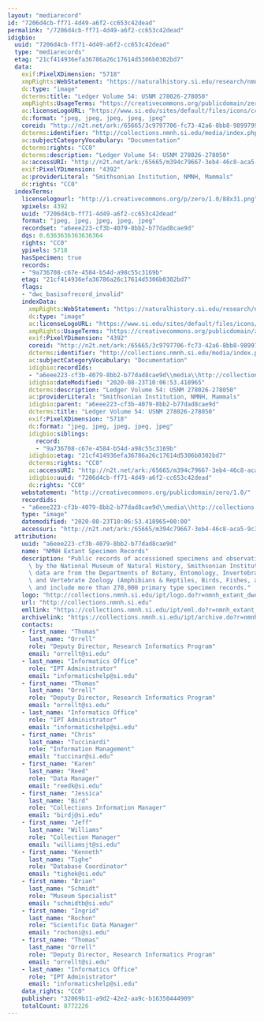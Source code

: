 ```yaml
---
layout: "mediarecord"
id: "7206d4cb-ff71-4d49-a6f2-cc653c42dead"
permalink: "/7206d4cb-ff71-4d49-a6f2-cc653c42dead"
idigbio:
  uuid: "7206d4cb-ff71-4d49-a6f2-cc653c42dead"
  type: "mediarecords"
  etag: "21cf414936efa36786a26c17614d5306b0302bd7"
  data:
    exif:PixelXDimension: "5718"
    xmpRights:WebStatement: "https://naturalhistory.si.edu/research/nmnh-collections/museum-collections-policies"
    dc:type: "image"
    dcterms:title: "Ledger Volume 54: USNM 278026-278050"
    xmpRights:UsageTerms: "https://creativecommons.org/publicdomain/zero/1.0/"
    ac:licenseLogoURL: "https://www.si.edu/sites/default/files/icons/cc0.svg"
    dc:format: "jpeg, jpeg, jpeg, jpeg, jpeg"
    coreid: "http://n2t.net/ark:/65665/3c9797706-fc73-42a6-8bb8-98997998527c"
    dcterms:identifier: "http://collections.nmnh.si.edu/media/index.php?irn=14593510"
    ac:subjectCategoryVocabulary: "Documentation"
    dcterms:rights: "CC0"
    dcterms:description: "Ledger Volume 54: USNM 278026-278050"
    ac:accessURI: "http://n2t.net/ark:/65665/m394c79667-3eb4-46c8-aca5-9c3f12500c02"
    exif:PixelYDimension: "4392"
    ac:providerLiteral: "Smithsonian Institution, NMNH, Mammals"
    dc:rights: "CC0"
  indexTerms:
    licenselogourl: "http://i.creativecommons.org/p/zero/1.0/88x31.png"
    xpixels: 4392
    uuid: "7206d4cb-ff71-4d49-a6f2-cc653c42dead"
    format: "jpeg, jpeg, jpeg, jpeg, jpeg"
    recordset: "a6eee223-cf3b-4079-8bb2-b77dad8cae9d"
    dqs: 0.6363636363636364
    rights: "CC0"
    ypixels: 5718
    hasSpecimen: true
    records:
    - "9a736708-c67e-4584-b54d-a98c55c3169b"
    etag: "21cf414936efa36786a26c17614d5306b0302bd7"
    flags:
    - "dwc_basisofrecord_invalid"
    indexData:
      xmpRights:WebStatement: "https://naturalhistory.si.edu/research/nmnh-collections/museum-collections-policies"
      dc:type: "image"
      ac:licenseLogoURL: "https://www.si.edu/sites/default/files/icons/cc0.svg"
      xmpRights:UsageTerms: "https://creativecommons.org/publicdomain/zero/1.0/"
      exif:PixelYDimension: "4392"
      coreid: "http://n2t.net/ark:/65665/3c9797706-fc73-42a6-8bb8-98997998527c"
      dcterms:identifier: "http://collections.nmnh.si.edu/media/index.php?irn=14593510"
      ac:subjectCategoryVocabulary: "Documentation"
      idigbio:recordIds:
      - "a6eee223-cf3b-4079-8bb2-b77dad8cae9d\\media\\http://collections.nmnh.si.edu/media/index.php?irn=14593510"
      idigbio:dateModified: "2020-08-23T10:06:53.418965"
      dcterms:description: "Ledger Volume 54: USNM 278026-278050"
      ac:providerLiteral: "Smithsonian Institution, NMNH, Mammals"
      idigbio:parent: "a6eee223-cf3b-4079-8bb2-b77dad8cae9d"
      dcterms:title: "Ledger Volume 54: USNM 278026-278050"
      exif:PixelXDimension: "5718"
      dc:format: "jpeg, jpeg, jpeg, jpeg, jpeg"
      idigbio:siblings:
        record:
        - "9a736708-c67e-4584-b54d-a98c55c3169b"
      idigbio:etag: "21cf414936efa36786a26c17614d5306b0302bd7"
      dcterms:rights: "CC0"
      ac:accessURI: "http://n2t.net/ark:/65665/m394c79667-3eb4-46c8-aca5-9c3f12500c02"
      idigbio:uuid: "7206d4cb-ff71-4d49-a6f2-cc653c42dead"
      dc:rights: "CC0"
    webstatement: "http://creativecommons.org/publicdomain/zero/1.0/"
    recordids:
    - "a6eee223-cf3b-4079-8bb2-b77dad8cae9d\\media\\http://collections.nmnh.si.edu/media/index.php?irn=14593510"
    type: "image"
    datemodified: "2020-08-23T10:06:53.418965+00:00"
    accessuri: "http://n2t.net/ark:/65665/m394c79667-3eb4-46c8-aca5-9c3f12500c02"
  attribution:
    uuid: "a6eee223-cf3b-4079-8bb2-b77dad8cae9d"
    name: "NMNH Extant Specimen Records"
    description: "Public records of accessioned specimens and observations curated\
      \ by the National Museum of Natural History, Smithsonian Institution. These\
      \ data are from the Departments of Botany, Entomology, Invertebrate Zoology\
      \ and Vertebrate Zoology (Amphibians & Reptiles, Birds, Fishes, and Mammals)\
      \ and include more than 270,000 primary type specimen records."
    logo: "http://collections.nmnh.si.edu/ipt/logo.do?r=nmnh_extant_dwc-a"
    url: "http://collections.nmnh.si.edu"
    emllink: "https://collections.nmnh.si.edu/ipt/eml.do?r=nmnh_extant_dwc-a"
    archivelink: "https://collections.nmnh.si.edu/ipt/archive.do?r=nmnh_extant_dwc-a"
    contacts:
    - first_name: "Thomas"
      last_name: "Orrell"
      role: "Deputy Director, Research Informatics Program"
      email: "orrellt@si.edu"
    - last_name: "Informatics Office"
      role: "IPT Administrator"
      email: "informaticshelp@si.edu"
    - first_name: "Thomas"
      last_name: "Orrell"
      role: "Deputy Director, Research Informatics Program"
      email: "orrellt@si.edu"
    - last_name: "Informatics Office"
      role: "IPT Administrator"
      email: "informaticshelp@si.edu"
    - first_name: "Chris"
      last_name: "Tuccinardi"
      role: "Information Management"
      email: "tuccinar@si.edu"
    - first_name: "Karen"
      last_name: "Reed"
      role: "Data Manager"
      email: "reedk@si.edu"
    - first_name: "Jessica"
      last_name: "Bird"
      role: "Collections Information Manager"
      email: "birdj@si.edu"
    - first_name: "Jeff"
      last_name: "Williams"
      role: "Collection Manager"
      email: "williamsjt@si.edu"
    - first_name: "Kenneth"
      last_name: "Tighe"
      role: "Database Coordinator"
      email: "tighek@si.edu"
    - first_name: "Brian"
      last_name: "Schmidt"
      role: "Museum Specialist"
      email: "schmidtb@si.edu"
    - first_name: "Ingrid"
      last_name: "Rochon"
      role: "Scientific Data Manager"
      email: "rochoni@si.edu"
    - first_name: "Thomas"
      last_name: "Orrell"
      role: "Deputy Director, Research Informatics Program"
      email: "orrellt@si.edu"
    - last_name: "Informatics Office"
      role: "IPT Administrator"
      email: "informaticshelp@si.edu"
    data_rights: "CC0"
    publisher: "32069b11-a9d2-42e2-aa9c-b16350444909"
    totalCount: 8772226
---
```

